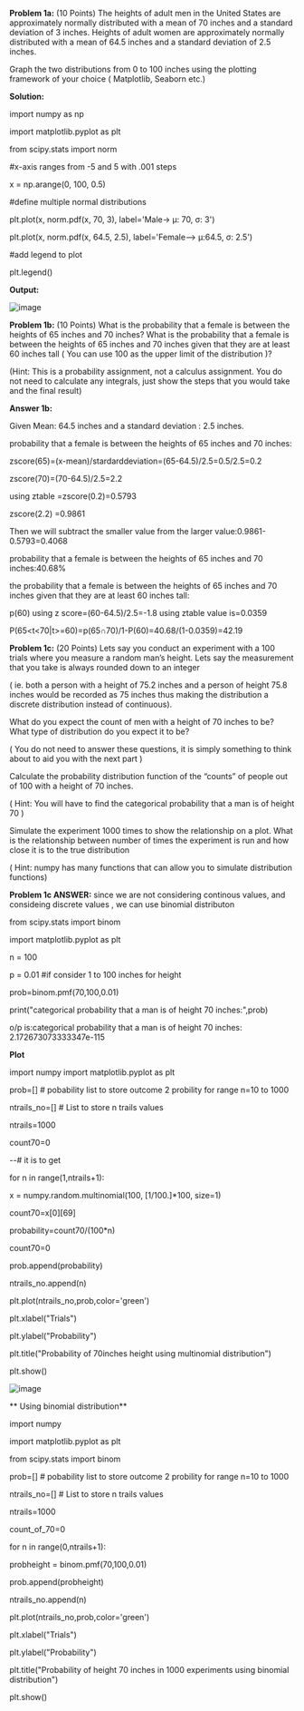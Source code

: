 

**Problem 1a:** (10 Points) The heights of adult men in the United States are approximately normally distributed with a mean of 70 inches and a standard deviation of 3 inches. Heights of adult women are approximately normally distributed with a mean of 64.5 inches and a standard deviation of 2.5 inches.

Graph the two distributions from 0 to 100 inches using the plotting framework of your choice ( Matplotlib, Seaborn etc.)

**Solution:**

import numpy as np

import matplotlib.pyplot as plt

from scipy.stats import norm

#x-axis ranges from -5 and 5 with .001 steps

x = np.arange(0, 100, 0.5)

#define multiple normal distributions

plt.plot(x, norm.pdf(x, 70, 3), label='Male-> μ: 70, σ: 3')

plt.plot(x, norm.pdf(x, 64.5, 2.5), label='Female--> μ:64.5, σ: 2.5')

#add legend to plot

plt.legend()

**Output:**

![image](https://user-images.githubusercontent.com/106718885/172023125-fdc52773-dd05-4716-b7ac-74ba05843ea0.png)

**Problem 1b:** (10 Points) What is the probability that a female is between the heights of 65 inches and 70 inches? What is the probability that a female is between the heights of 65 inches and 70 inches given that they are at least 60 inches tall ( You can use 100 as the upper limit of the distribution )?

(Hint: This is a probability assignment, not a calculus assignment. You do not need to calculate any integrals, just show the steps that you would take and the final result)

**Answer 1b:**

Given Mean: 64.5 inches and a standard deviation : 2.5 inches.

probability that a female is between the heights of 65 inches and 70 inches:

zscore(65)=(x-mean)/stardarddeviation=(65-64.5)/2.5=0.5/2.5=0.2

zscore(70)=(70-64.5)/2.5=2.2

using ztable =zscore(0.2)=0.5793

zscore(2.2) =0.9861

Then we will subtract the smaller value from the larger value:0.9861-0.5793=0.4068

probability that a female is between the heights of 65 inches and 70 inches:40.68%

the probability that a female is between the heights of 65 inches and 70 inches given that they are at least 60 inches tall:

p(60) using z score=(60-64.5)/2.5=-1.8 using ztable value is=0.0359

P(65<t<70|t>=60)=p(65∩70)/1-P(60)=40.68/(1-0.0359)=42.19


**Problem 1c:** (20 Points) Lets say you conduct an experiment with a 100 trials where you measure a random man’s height. Lets say the measurement that you take is always rounded down to an integer

( ie. both a person with a height of 75.2 inches and a person of height 75.8 inches would be recorded as 75 inches thus making the distribution a discrete distribution instead of continuous).

What do you expect the count of men with a height of 70 inches to be? What type of distribution do you expect it to be?

( You do not need to answer these questions, it is simply something to think about to aid you with the next part )

Calculate the probability distribution function of the “counts” of people out of 100 with a height of 70 inches.

( Hint: You will have to find the categorical probability that a man is of height 70 )

Simulate the experiment 1000 times to show the relationship on a plot. What is the relationship between number of times the experiment is run and how close it is to the true distribution

( Hint: numpy has many functions that can allow you to simulate distribution functions)

**Problem 1c ANSWER:**
since we are not considering continous values, and consideing discrete values , we can use binomial distributon

from scipy.stats import binom

import matplotlib.pyplot as plt



n = 100

p = 0.01 #if consider 1 to 100 inches for height



prob=binom.pmf(70,100,0.01)

print("categorical probability that a man is of height 70 inches:",prob)

o/p is:categorical probability that a man is of height 70 inches: 2.172673073333347e-115


**Plot**

import numpy 
import matplotlib.pyplot as plt 

prob=[] # pobability list to store outcome 2 probility for range n=10 to 1000 

ntrails_no=[] # List to store n trails values 

ntrails=1000 

count70=0 

--# it is to get 

for n in range(1,ntrails+1): 

 x = numpy.random.multinomial(100, [1/100.]*100, size=1) 
 
 count70=x[0][69] 
 
 probability=count70/(100*n) 
 
 count70=0 
 
 prob.append(probability) 
 
 ntrails_no.append(n) 


plt.plot(ntrails_no,prob,color='green') 

plt.xlabel("Trials") 

plt.ylabel("Probability") 

plt.title("Probability of 70inches height using multinomial distribution") 

plt.show()

![image](https://user-images.githubusercontent.com/106718885/172027661-84bcf1eb-93b3-4e37-83c8-d8e439635e29.png)

**
Using binomial distribution**


import numpy 

import matplotlib.pyplot as plt 

from scipy.stats import binom

prob=[] # pobability list to store outcome 2 probility for range n=10 to 1000 

ntrails_no=[] # List to store n trails values 

ntrails=1000 

count_of_70=0 


for n in range(0,ntrails+1): 

 probheight = binom.pmf(70,100,0.01)

 prob.append(probheight)
 
 ntrails_no.append(n) 
 
plt.plot(ntrails_no,prob,color='green') 

plt.xlabel("Trials") 

plt.ylabel("Probability") 

plt.title("Probability of height 70 inches in 1000 experiments using binomial distribution") 

plt.show()
